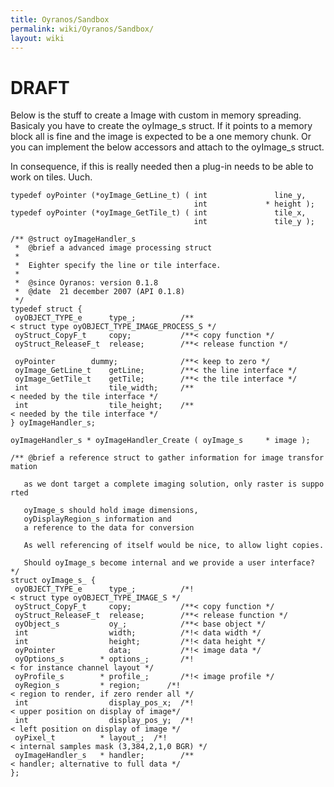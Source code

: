 ```yaml
---
title: Oyranos/Sandbox
permalink: wiki/Oyranos/Sandbox/
layout: wiki
---
```


DRAFT
=====

Below is the stuff to create a Image with custom in memory spreading.
Basicaly you have to create the oyImage\_s struct. If it points to a
memory block all is fine and the image is expected to be a one memory
chunk. Or you can implement the below accessors and attach to the
oyImage\_s struct.

In consequence, if this is really needed then a plug-in needs to be able
to work on tiles. Uuch.

`typedef oyPointer (*oyImage_GetLine_t) ( int               line_y,`  
`                                         int             * height );`  
`typedef oyPointer (*oyImage_GetTile_t) ( int               tile_x,`  
`                                         int               tile_y );`

`/** @struct oyImageHandler_s`  
` *  @brief a advanced image processing struct`  
` *`  
` *  Eighter specify the line or tile interface.`  
` *`  
` *  @since Oyranos: version 0.1.8`  
` *  @date  21 december 2007 (API 0.1.8)`  
` */`  
`typedef struct {`  
` oyOBJECT_TYPE_e      type_;          /**< struct type oyOBJECT_TYPE_IMAGE_PROCESS_S */`  
` oyStruct_CopyF_t     copy;           /**< copy function */`  
` oyStruct_ReleaseF_t  release;        /**< release function */`  
  
` oyPointer        dummy;              /**< keep to zero */`  
` oyImage_GetLine_t    getLine;        /**< the line interface */`  
` oyImage_GetTile_t    getTile;        /**< the tile interface */`  
` int                  tile_width;     /**< needed by the tile interface */`  
` int                  tile_height;    /**< needed by the tile interface */`  
`} oyImageHandler_s;`  
  
`oyImageHandler_s * oyImageHandler_Create ( oyImage_s     * image );`

`/** @brief a reference struct to gather information for image transformation`  
  
`   as we dont target a complete imaging solution, only raster is supported`  
  
`   oyImage_s should hold image dimensions,`  
`   oyDisplayRegion_s information and`  
`   a reference to the data for conversion`  
  
`   As well referencing of itself would be nice, to allow light copies.`  
  
`   Should oyImage_s become internal and we provide a user interface?`  
`*/`  
`struct oyImage_s_ {`  
` oyOBJECT_TYPE_e      type_;          /*!< struct type oyOBJECT_TYPE_IMAGE_S */`  
` oyStruct_CopyF_t     copy;           /**< copy function */`  
` oyStruct_ReleaseF_t  release;        /**< release function */`  
` oyObject_s           oy_;            /**< base object */`  
` int                  width;          /*!< data width */`  
` int                  height;         /*!< data height */`  
` oyPointer            data;           /*!< image data */`  
` oyOptions_s        * options_;       /*!< for instance channel layout */`  
` oyProfile_s        * profile_;       /*!< image profile */`  
` oyRegion_s         * region;      /*!< region to render, if zero render all */`  
` int                  display_pos_x;  /*!< upper position on display of image*/`  
` int                  display_pos_y;  /*!< left position on display of image */`  
` oyPixel_t          * layout_;  /*!< internal samples mask (3,384,2,1,0 BGR) */`  
` oyImageHandler_s   * handler;        /**< handler; alternative to full data */`  
`};`
